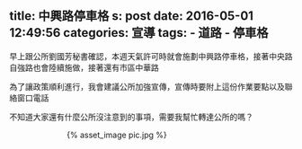 title: 中興路停車格
s: post
date: 2016-05-01 12:49:56
categories: 宣導
tags:
    - 道路
    - 停車格
---

早上跟公所劉國芳秘書確認，本週天氣許可時就會施劃中興路停車格，接著中央路自強路也會陸續施做，接著還有市區中華路

為了讓政策順利進行，我會建議公所加強宣傳，宣傳時要附上這份作業要點以及聯絡窗口電話

不知道大家還有什麼公所沒注意到的事項，需要我幫忙轉達公所的嗎？

<div style="max-width: 300px; margin: auto;">{% asset_image pic.jpg %}</div>
